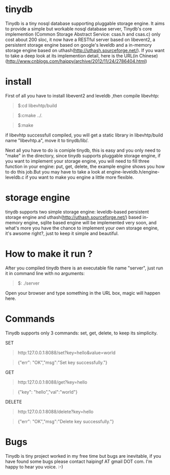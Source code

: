 tinydb
======

Tinydb is a tiny nosql database supporting pluggable storage engine. It aims to provide a simple but workable nosql database server,
Tinydb's core implemention (Common Storage Abstract Service: csas.h and csas.c) only cost about 200 sloc, it now have a RESTful server
based on libevent2, a persistent storage engine based on google's leveldb and a in-memory storage engine based on uthash(http://uthash.sourceforge.net/).
If you want to take a deep look at its implemention detail, here is the URL(in Chinese)(http://www.cnblogs.com/haippy/archive/2012/11/24/2786404.html)

install
=======
First of all you have to install libevent2 and leveldb ,then compile libevhtp:

> $:cd libevhtp/build

> $:cmake ../.

> $:make

if libevhtp successfull compiled, you will get a static library in libevhtp/build name "libevhtp.a", move it to tinydb/lib/.

Next all you have to do is comiple tinydb, this is easy and you only need to "make" in the directory, since tinydb supports pluggable storage engine,
if you want to implement your storage engine, you will need to fill three function in your engine: put, get, delete, the example engine shows you how 
to do this job.But you may have to take a look at engine-leveldb.h/engine-leveldb.c if you want to make you engine a little more flexible.

storage engine
==============
tinydb supports two simple storage engine: leveldb-based persistent storage engine and uthash(http://uthash.sourceforge.net/) based in-memory 
engine, sqlite based engine will be implemented very soon, and what's more you have the chance to implement your own storage engine,
it's awsome right?, just to keep it simple and beautiful.

How to make it run ?
====================
After you compiled tinydb there is an executable file name "server", just run it in command line with no arguments:
> $: ./server

Open your browser and type something in the URL box, magic will happen here.

Commands
========
Tinydb supports only 3 commands: set, get, delete, to keep its simplicity.

SET
> http:127.0.0.1:8088/set?key=hello&value=world

> {"err": "OK","msg":"Set key successfully."}

GET
> http:127.0.0.1:8088/get?key=hello

> {"key": "hello","val":"world"}

DELETE
> http:127.0.0.1:8088/delete?key=hello

> {"err": "OK","msg":"Delete key successfully."}

Bugs
=====
Tinydb is tiny project worked in my free time but bugs are inevitable, if you have found some bugs please contact haipingf AT gmail DOT com.
I'm happy to hear you voice. :-)
